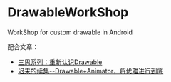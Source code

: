 # DrawableWorkShop
WorkShop for custom drawable in Android

配合文章：

* [三思系列：重新认识Drawable](https://juejin.cn/post/6924240361317466125)
* [迟来的续集--Drawable+Animator，将优雅进行到底](https://juejin.cn/post/7155690991721119781) 
